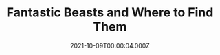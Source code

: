 ---
title: "Fantastic Beasts and Where to Find Them"
year: 2016
date: 2021-10-09T00:00:04.000Z
permalink: /almanac/movies/2021-10-09-fantastic-beasts-and-where-to-find-them/index.html
link: https://letterboxd.com/rknightuk/film/fantastic-beasts-and-where-to-find-them/3/
rating: 2
---